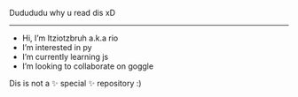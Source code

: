 Dudududu why u read dis xD
_______

- Hi, I’m Itziotzbruh a.k.a rio
- I’m interested in py
- I’m currently learning js
- I’m looking to collaborate on goggle

Dis is not a ✨ special ✨ repository :)
